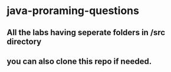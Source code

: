 # java-proraming-questions

## All the labs having seperate folders in /src directory
## you can also clone this repo if needed.
